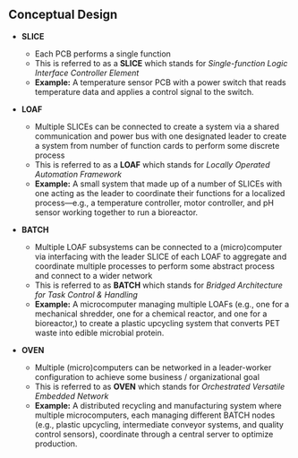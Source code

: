 ## Conceptual Design

- **SLICE**

  - Each PCB performs a single function
  - This is referred to as a **SLICE** which stands for _Single-function Logic Interface Controller Element_
  - **Example:** A temperature sensor PCB with a power switch that reads temperature data and applies a control signal to the switch.

- **LOAF**

  - Multiple SLICEs can be connected to create a system via a shared communication and power bus with one designated leader to create a system from number of function cards to perform some discrete process
  - This is referred to as a **LOAF** which stands for _Locally Operated Automation Framework_
  - **Example:** A small system that made up of a number of SLICEs with one acting as the leader to coordinate their functions for a localized process—e.g., a temperature controller, motor controller, and pH sensor working together to run a bioreactor.

- **BATCH**

  - Multiple LOAF subsystems can be connected to a (micro)computer via interfacing with the leader SLICE of each LOAF to aggregate and coordinate multiple processes to perform some abstract process and connect to a wider network
  - This is referred to as **BATCH** which stands for _Bridged Architecture for Task Control & Handling_
  - **Example:** A microcomputer managing multiple LOAFs (e.g., one for a mechanical shredder, one for a chemical reactor, and one for a bioreactor,) to create a plastic upcycling system that converts PET waste into edible microbial protein.

- **OVEN**

  - Multiple (micro)computers can be networked in a leader-worker configuration to achieve some business / organizational goal
  - This is referred to as **OVEN** which stands for _Orchestrated Versatile Embedded Network_
  - **Example:** A distributed recycling and manufacturing system where multiple microcomputers, each managing different BATCH nodes (e.g., plastic upcycling, intermediate conveyor systems, and quality control sensors), coordinate through a central server to optimize production.
